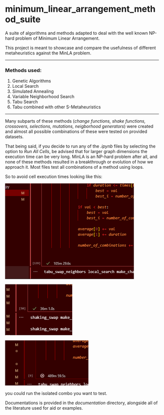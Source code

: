 # minimum_linear_arrangement_method_suite
A suite of algorithms and methods adapted to deal with the well known NP-hard problem of Minimum Linear Arrangement.

This project is meant to showcase and compare the usefulness of different metaheuristics against the MinLA problem.
<hr>

### Methods used:
1. Genetic Algorithms
2. Local Search
3. Simulated Annealing
4. Variable Neighborhood Search
5. Tabu Search
6. Tabu combined with other S-Metaheuristics

<hr>

Many subparts of these methods (*change functions, shake functions, crossovers, selections, mutations, neigborhood generators*) were created and almost all possible combinations of these were tested on provided datasets.

That being said, if you decide to run any of the *.ipynb* files by selecting the option to *Run All Cells*, be advised that for larger graph dimensions the execution time can be very long. MinLA is an NP-hard problem after all, and none of these methods resulted in a breakthrough or evolution of how we approach it.
Most files test all combinations of a method using loops.

So to avoid cell execution times looking like this:

![example1](exec_times/example1.PNG)

![example2](exec_times/example2.PNG)

![example3](exec_times/example3.PNG)

you could run the isolated combo you want to test.

Documentations is provided in the *documentation* directory, alongside all of the literature used for aid or examples.


